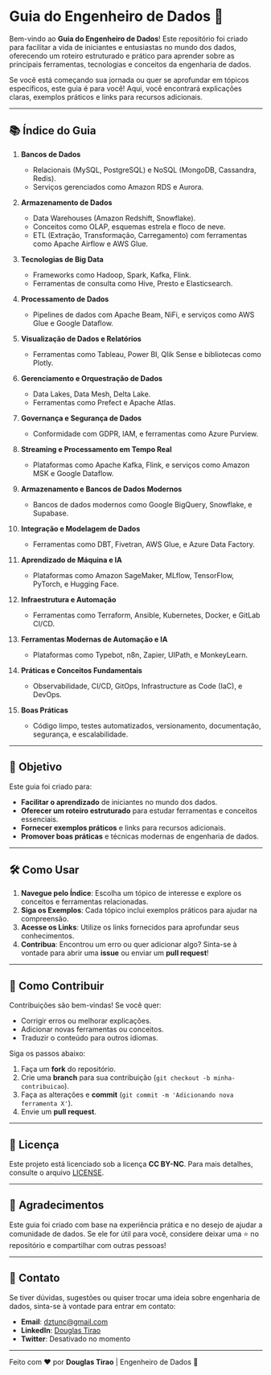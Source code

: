 # Guia do Engenheiro de Dados 🚀

Bem-vindo ao **Guia do Engenheiro de Dados**! Este repositório foi criado para facilitar a vida de iniciantes e entusiastas no mundo dos dados, oferecendo um roteiro estruturado e prático para aprender sobre as principais ferramentas, tecnologias e conceitos da engenharia de dados.

Se você está começando sua jornada ou quer se aprofundar em tópicos específicos, este guia é para você! Aqui, você encontrará explicações claras, exemplos práticos e links para recursos adicionais.

---

## 📚 Índice do Guia

1. **Bancos de Dados**
   - Relacionais (MySQL, PostgreSQL) e NoSQL (MongoDB, Cassandra, Redis).
   - Serviços gerenciados como Amazon RDS e Aurora.

2. **Armazenamento de Dados**
   - Data Warehouses (Amazon Redshift, Snowflake).
   - Conceitos como OLAP, esquemas estrela e floco de neve.
   - ETL (Extração, Transformação, Carregamento) com ferramentas como Apache Airflow e AWS Glue.

3. **Tecnologias de Big Data**
   - Frameworks como Hadoop, Spark, Kafka, Flink.
   - Ferramentas de consulta como Hive, Presto e Elasticsearch.

4. **Processamento de Dados**
   - Pipelines de dados com Apache Beam, NiFi, e serviços como AWS Glue e Google Dataflow.

5. **Visualização de Dados e Relatórios**
   - Ferramentas como Tableau, Power BI, Qlik Sense e bibliotecas como Plotly.

6. **Gerenciamento e Orquestração de Dados**
   - Data Lakes, Data Mesh, Delta Lake.
   - Ferramentas como Prefect e Apache Atlas.

7. **Governança e Segurança de Dados**
   - Conformidade com GDPR, IAM, e ferramentas como Azure Purview.

8. **Streaming e Processamento em Tempo Real**
   - Plataformas como Apache Kafka, Flink, e serviços como Amazon MSK e Google Dataflow.

9. **Armazenamento e Bancos de Dados Modernos**
   - Bancos de dados modernos como Google BigQuery, Snowflake, e Supabase.

10. **Integração e Modelagem de Dados**
    - Ferramentas como DBT, Fivetran, AWS Glue, e Azure Data Factory.

11. **Aprendizado de Máquina e IA**
    - Plataformas como Amazon SageMaker, MLflow, TensorFlow, PyTorch, e Hugging Face.

12. **Infraestrutura e Automação**
    - Ferramentas como Terraform, Ansible, Kubernetes, Docker, e GitLab CI/CD.

13. **Ferramentas Modernas de Automação e IA**
    - Plataformas como Typebot, n8n, Zapier, UIPath, e MonkeyLearn.

14. **Práticas e Conceitos Fundamentais**
    - Observabilidade, CI/CD, GitOps, Infrastructure as Code (IaC), e DevOps.

15. **Boas Práticas**
    - Código limpo, testes automatizados, versionamento, documentação, segurança, e escalabilidade.

---

## 🎯 Objetivo

Este guia foi criado para:

- **Facilitar o aprendizado** de iniciantes no mundo dos dados.
- **Oferecer um roteiro estruturado** para estudar ferramentas e conceitos essenciais.
- **Fornecer exemplos práticos** e links para recursos adicionais.
- **Promover boas práticas** e técnicas modernas de engenharia de dados.

---

## 🛠️ Como Usar

1. **Navegue pelo Índice**: Escolha um tópico de interesse e explore os conceitos e ferramentas relacionadas.
2. **Siga os Exemplos**: Cada tópico inclui exemplos práticos para ajudar na compreensão.
3. **Acesse os Links**: Utilize os links fornecidos para aprofundar seus conhecimentos.
4. **Contribua**: Encontrou um erro ou quer adicionar algo? Sinta-se à vontade para abrir uma **issue** ou enviar um **pull request**!

---

## 🤝 Como Contribuir

Contribuições são bem-vindas! Se você quer:

- Corrigir erros ou melhorar explicações.
- Adicionar novas ferramentas ou conceitos.
- Traduzir o conteúdo para outros idiomas.

Siga os passos abaixo:

1. Faça um **fork** do repositório.
2. Crie uma **branch** para sua contribuição (`git checkout -b minha-contribuicao`).
3. Faça as alterações e **commit** (`git commit -m 'Adicionando nova ferramenta X'`).
4. Envie um **pull request**.

---

## 📄 Licença

Este projeto está licenciado sob a licença **CC BY-NC**. Para mais detalhes, consulte o arquivo [LICENSE](LICENSE).

---

## 🙏 Agradecimentos

Este guia foi criado com base na experiência prática e no desejo de ajudar a comunidade de dados. Se ele for útil para você, considere deixar uma ⭐ no repositório e compartilhar com outras pessoas!

---

## 📌 Contato

Se tiver dúvidas, sugestões ou quiser trocar uma ideia sobre engenharia de dados, sinta-se à vontade para entrar em contato:

- **Email**: [dztunc@gmail.com](mailto:dztunc@gmail.com)
- **LinkedIn**: [Douglas Tirao](https://linkedin.com/in/douglastirao)
- **Twitter**: Desativado no momento

---

Feito com ❤️ por **Douglas Tirao** | Engenheiro de Dados 🚀
